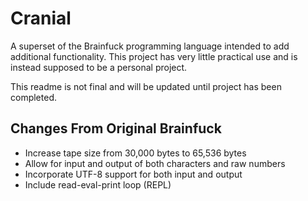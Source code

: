 # Cranial

A superset of the Brainfuck programming language intended to add additional functionality. This project has very little practical use
and is instead supposed to be a personal project.

This readme is not final and will be updated until project has been completed.

## Changes From Original Brainfuck

* Increase tape size from 30,000 bytes to 65,536 bytes
* Allow for input and output of both characters and raw numbers
* Incorporate UTF-8 support for both input and output
* Include read-eval-print loop (REPL)
